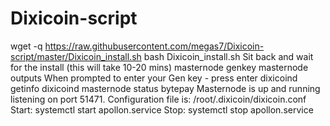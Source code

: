 # Dixicoin-script
wget -q https://raw.githubusercontent.com/megas7/Dixicoin-script/master/Dixicoin_install.sh
bash Dixicoin_install.sh
Sit back and wait for the install (this will take 10-20 mins)
masternode genkey
masternode outputs
When prompted to enter your Gen key - press enter
dixicoind getinfo
dixicoind masternode status
bytepay Masternode is up and running listening on port 51471.
Configuration file is: /root/.dixicoin/dixicoin.conf
Start: systemctl start apollon.service
Stop: systemctl stop apollon.service
